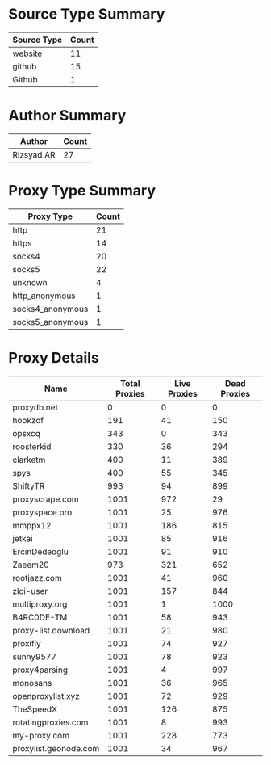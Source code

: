 # Source Type Summary

| Source Type | Count |
|-------------|-------|
| website | 11 |
| github | 15 |
| Github | 1 |


# Author Summary

| Author | Count |
|--------|-------|
| Rizsyad AR | 27 |


# Proxy Type Summary

| Proxy Type | Count |
|------------|-------|
| http | 21 |
| https | 14 |
| socks4 | 20 |
| socks5 | 22 |
| unknown | 4 |
| http_anonymous | 1 |
| socks4_anonymous | 1 |
| socks5_anonymous | 1 |


# Proxy Details

| Name | Total Proxies | Live Proxies | Dead Proxies |
|------|---------------|--------------|---------------|
| proxydb.net | 0 | 0 | 0 |
| hookzof | 191 | 41 | 150 |
| opsxcq | 343 | 0 | 343 |
| roosterkid | 330 | 36 | 294 |
| clarketm | 400 | 11 | 389 |
| spys | 400 | 55 | 345 |
| ShiftyTR | 993 | 94 | 899 |
| proxyscrape.com | 1001 | 972 | 29 |
| proxyspace.pro | 1001 | 25 | 976 |
| mmppx12 | 1001 | 186 | 815 |
| jetkai | 1001 | 85 | 916 |
| ErcinDedeoglu | 1001 | 91 | 910 |
| Zaeem20 | 973 | 321 | 652 |
| rootjazz.com | 1001 | 41 | 960 |
| zloi-user | 1001 | 157 | 844 |
| multiproxy.org | 1001 | 1 | 1000 |
| B4RC0DE-TM | 1001 | 58 | 943 |
| proxy-list.download | 1001 | 21 | 980 |
| proxifly | 1001 | 74 | 927 |
| sunny9577 | 1001 | 78 | 923 |
| proxy4parsing | 1001 | 4 | 997 |
| monosans | 1001 | 36 | 965 |
| openproxylist.xyz | 1001 | 72 | 929 |
| TheSpeedX | 1001 | 126 | 875 |
| rotatingproxies.com | 1001 | 8 | 993 |
| my-proxy.com | 1001 | 228 | 773 |
| proxylist.geonode.com | 1001 | 34 | 967 |
